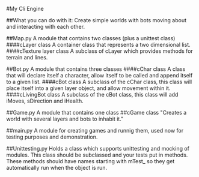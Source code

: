 #My Cli Engine

##What you can do with it:
Create simple worlds with bots moving about and interacting with each other.

##Map.py
A module that contains two classes (plus a unittest class)
####cLayer class
A container class that represents a two dimensional list.
####cTexture layer class
A subclass of cLayer which provides methods for terrain and lines.

##Bot.py
A module that contains three classes
####cChar class
A class that will declare itself a character, allow itself to be called and append itself to a given list.
####cBot class
A subclass of the cChar class, this class will place itself into a given layer object, and allow movement within it.
####cLivingBot class
A subclass of the cBot class, this class will add iMoves, sDirection and iHealth.

##Game.py
A module that contains one class
##cGame class
"Creates a world with several layers and bots to inhabit it."

##main.py
A module for creating games and runnig them,
used now for testing purposes and demonstration.

##Unittesting.py
Holds a class which supports unittesting and mocking of modules.
This class should be subclassed and your tests put in methods.
These methods should have names starting with mTest_ so they get automatically
run when the object is run.